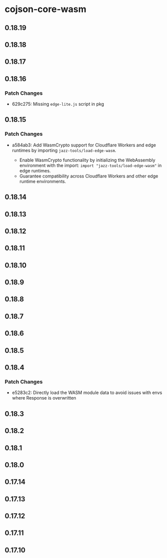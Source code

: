 # cojson-core-wasm

## 0.18.19

## 0.18.18

## 0.18.17

## 0.18.16

### Patch Changes

- 629c275: Missing `edge-lite.js` script in pkg

## 0.18.15

### Patch Changes

- a584ab3: Add WasmCrypto support for Cloudflare Workers and edge runtimes by importing `jazz-tools/load-edge-wasm`.

  - Enable WasmCrypto functionality by initializing the WebAssembly environment with the import: `import "jazz-tools/load-edge-wasm"` in edge runtimes.
  - Guarantee compatibility across Cloudflare Workers and other edge runtime environments.

## 0.18.14

## 0.18.13

## 0.18.12

## 0.18.11

## 0.18.10

## 0.18.9

## 0.18.8

## 0.18.7

## 0.18.6

## 0.18.5

## 0.18.4

### Patch Changes

- e5283c2: Directly load the WASM module data to avoid issues with envs where Response is overwritten

## 0.18.3

## 0.18.2

## 0.18.1

## 0.18.0

## 0.17.14

## 0.17.13

## 0.17.12

## 0.17.11

## 0.17.10
